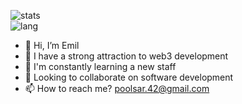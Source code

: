 <!---
poolsar42/poolsar42 is a ✨ special ✨ repository because its `README.md` (this file) appears on your GitHub profile.
You can click the Preview link to take a look at your changes.
--->

![stats](https://github-readme-stats.vercel.app/api?username=poolsar42&include_all_commits=true&show_icons=true&theme=midnight-purple)  
![lang](https://github-readme-stats.vercel.app/api/top-langs/?username=poolsar42&show_icons=true&theme=midnight-purple&layout=compact)

- 👋 Hi, I’m Emil
- 👀 I have a strong attraction to web3 development
- 🌱 I'm constantly learning a new staff
- 💞️ Looking to collaborate on software development
- 📫 How to reach me? poolsar.42@gmail.com
